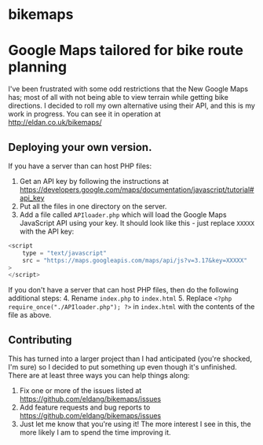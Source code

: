 bikemaps
=========

# Google Maps tailored for bike route planning

I've been frustrated with some odd restrictions that the New Google Maps has; most of all with not being able to view terrain while getting bike directions.  I decided to roll my own alternative using their API, and this is my work in progress.  You can see it in operation at http://eldan.co.uk/bikemaps/

## Deploying your own version.

If you have a server than can host PHP files:

1. Get an API key by following the instructions at https://developers.google.com/maps/documentation/javascript/tutorial#api_key
2. Put all the files in one directory on the server.
3. Add a file called `APIloader.php` which will load the Google Maps JavaScript API using your key.  It should look like this - just replace `XXXXX` with the API key:
```php
<script 
	type = "text/javascript"
	src = "https://maps.googleapis.com/maps/api/js?v=3.17&key=XXXXX"
>
</script>
```

If you don't have a server that can host PHP files, then do the following additional steps:
4. Rename `index.php` to `index.html`
5. Replace `<?php require_once("./APIloader.php"); ?>` in `index.html` with the contents of the file as above.

## Contributing

This has turned into a larger project than I had anticipated (you're shocked, I'm sure) so I decided to put something up even though it's unfinished. There are at least three ways you can help things along:

1. Fix one or more of the issues listed at https://github.com/eldang/bikemaps/issues
2. Add feature requests and bug reports to https://github.com/eldang/bikemaps/issues
3. Just let me know that you're using it!  The more interest I see in this, the more likely I am to spend the time improving it.